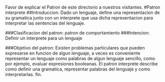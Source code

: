 Favor de explicar el Patron de este directorio a nuestros visitantes.
#Patron interprete
##Introduccion: 
Dado un lenguaje, define una representacion de su gramatica junto con un interprete que usa dicha representacion para interpretar las sentencias del lenguaje.

###Clasificacion del patron:
patron de comportamiento
###Intencion: 
Definir un interprete para un lenguaje

###Objetivo del patron:
Existen problemas particulares que pueden expresarse en funcion de algun lenguaje, a veces es conveniente representar un lenguaje como palabras de algun lenguaje sencillo, como por ejemplo, evaluar expresiones booleanas.
El patron interprete describe como definir una gramatica, representar palabras del lenguaje y como interpretarlas.
fin.
